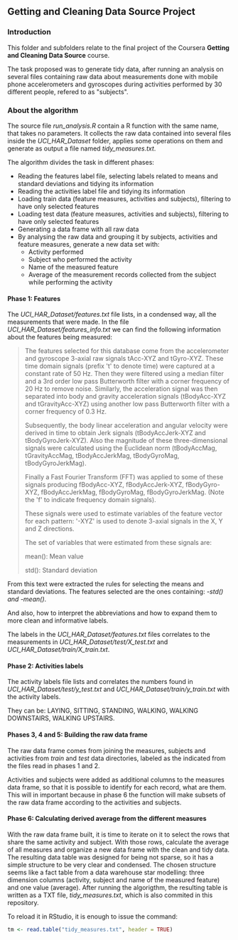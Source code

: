 ## Getting and Cleaning Data Source Project

### Introduction

This folder and subfolders relate to the final project of the Coursera **Getting and Cleaning Data Source** course. 

The task proposed was to generate tidy data, after running an analysis on several files containing raw data about measurements
done with mobile phone accelerometers and gyroscopes during activities performed by 30 different people, 
refered to as "subjects". 

### About the algorithm

The source file *run_analysis.R* contain a R function with the same name, that takes no parameters. It collects the raw data 
contained into several files inside the *UCI_HAR_Dataset* folder, applies some operations on them and generate as output a file
named *tidy_measures.txt*. 

The algorithm divides the task in different phases: 
  - Reading the features label file, selecting labels related to means and standard deviations and tidying its information
  - Reading the activities label file and tidying its information
  - Loading train data (feature measures, activities and subjects), filtering to have only selected features
  - Loading test data (feature measures, activities and subjects), filtering to have only selected features
  - Generating a data frame with all raw data
  - By analysing the raw data and grouping it by subjects, activities and feature measures, generate a new data set with: 
    - Activity performed
    - Subject who performed the activity
    - Name of the measured feature
    - Average of the measurement records collected from the subject while performing the activity
    
#### Phase 1: Features

The *UCI_HAR_Dataset/features.txt* file lists, in a condensed way, all the measurements that were made. 
In the file *UCI_HAR_Dataset/features_info.txt* we can find the following information about the features being measured: 

> The features selected for this database come from the accelerometer and gyroscope 3-axial raw signals tAcc-XYZ and tGyro-XYZ. 
> These time domain signals (prefix 't' to denote time) were captured at a constant rate of 50 Hz. Then they were filtered using
> a median filter and a 3rd order low pass Butterworth filter with a corner frequency of 20 Hz to remove noise. Similarly, the 
> acceleration signal was then separated into body and gravity acceleration signals (tBodyAcc-XYZ and tGravityAcc-XYZ) using 
> another low pass Butterworth filter with a corner frequency of 0.3 Hz. 
> 
> Subsequently, the body linear acceleration and angular velocity were derived in time to obtain Jerk signals (tBodyAccJerk-XYZ
> and tBodyGyroJerk-XYZ). Also the magnitude of these three-dimensional signals were calculated using the Euclidean norm 
> (tBodyAccMag, tGravityAccMag, tBodyAccJerkMag, tBodyGyroMag, tBodyGyroJerkMag). 
> 
> Finally a Fast Fourier Transform (FFT) was applied to some of these signals producing fBodyAcc-XYZ, fBodyAccJerk-XYZ, 
> fBodyGyro-XYZ, fBodyAccJerkMag, fBodyGyroMag, fBodyGyroJerkMag. (Note the 'f' to indicate frequency domain signals). 
> 
> These signals were used to estimate variables of the feature vector for each pattern: 
> '-XYZ' is used to denote 3-axial signals in the X, Y and Z directions.
> 
> The set of variables that were estimated from these signals are: 
>
> mean(): Mean value
>
> std(): Standard deviation

From this text were extracted the rules for selecting the means and standard deviations. 
The features selected are the ones containing: *-std() and -mean()*. 

And also, how to interpret the abbreviations and how to expand them to more clean and informative labels. 

The labels in the *UCI_HAR_Dataset/features.txt* files correlates to the measurements in 
*UCI_HAR_Dataset/test/X_test.txt* and *UCI_HAR_Dataset/train/X_train.txt*. 

#### Phase 2: Activities labels

The activity labels file lists and correlates the numbers found in *UCI_HAR_Dataset/test/y_test.txt* and
*UCI_HAR_Dataset/train/y_train.txt* with the activity labels. 

They can be: LAYING, SITTING, STANDING, WALKING, WALKING DOWNSTAIRS, WALKING UPSTAIRS. 

#### Phases 3, 4 and 5: Building the raw data frame

The raw data frame comes from joining the measures, subjects and activities from *train* and *test* data directories, labeled 
as the indicated from the files read in phases 1 and 2. 

Activities and subjects were added as additional columns to the measures data frame, so that it is possible to identify for each
record, what are them. This will in important because in phase 6 the function will make subsets of the raw data frame according
to the activities and subjects. 

#### Phase 6: Calculating derived average from the different measures

With the raw data frame built, it is time to iterate on it to select the rows that share the same activity and subject. 
With those rows, calculate the average of all measures and organize a new data frame with the clean and tidy data. 
The resulting data table was designed for being not sparse, so it has a simple structure to be very clear and condensed. 
The chosen structure seems like a fact table from a data warehouse star modelling: three dimension columns (activity, subject
and name of the measured feature) and one value (average). After running the algorigthm, the resulting table is written as a 
TXT file, *tidy_measures.txt*, which is also commited in this repository. 

To reload it in RStudio, it is enough to issue the command: 

```r
tm <- read.table("tidy_measures.txt", header = TRUE)
```

